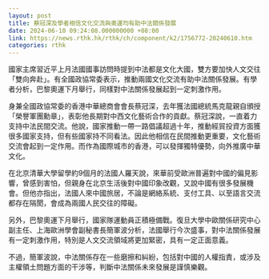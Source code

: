 ```yaml
---
layout: post
title: 蔡冠深及學者相信文化交流與奧運均有助中法關係發展
date: 2024-06-10 09:24:08.000000000 +08:00
link: https://news.rthk.hk/rthk/ch/component/k2/1756772-20240610.htm
categories: rthk
---
```


國家主席習近平上月法國國事訪問時提到中法都是文化大國，雙方要加快人文交往「雙向奔赴」。有全國政協常委表示，推動兩國文化交流有助中法關係發展。有學者分析，巴黎奧運下月舉行，同樣對中法關係發展起到一定刺激作用。

身兼全國政協常委的香港中華總商會會長蔡冠深，去年獲法國總統馬克龍親自頒授「榮譽軍團勳章」，表彰他長期對中西文化藝術合作的貢獻。蔡冠深說，一直着力支持中法民間交流。他說，國家推動一帶一路倡議超過十年，推動經貿投資方面獲很多國家支持，但有些國家持不同看法。因此他相信在民間推動更重要，文化藝術交流會起到一定作用。而作為國際城市的香港，可以發揮獨特優勢，向外推廣中華文化。

在北京清華大學留學約9個月的法國人羅天說，來華前受歐洲普遍對中國的偏見影響，曾感到害怕，但親身在北京生活後對中國印象改觀，又說中國有很多發展機會。但他亦指出，法國人來中國旅居，不論是網絡系統、支付工具、以至語言交流都存在隔閡，會成為兩國人民交往的障礙。

另外，巴黎奧運下月舉行，國家隊運動員正積極備戰。復旦大學中歐關係研究中心副主任、上海歐洲學會副秘書長簡軍波分析，法國舉行今次盛事，對中法關係發展有一定刺激作用，特別是人文交流領域將更加緊密，具有一定正面意義。

不過，簡軍波說，中法關係存在一些磨擦和糾紛，包括對中國的人權指責，或涉及主權領土問題方面的干涉等，判斷中法關係未來發展是謹慎樂觀。
